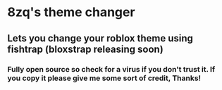 # 8zq's theme changer

## Lets you change your roblox theme using fishtrap (bloxstrap releasing soon)

### Fully open source so check for a virus if you don't trust it. If you copy it please give me some sort of credit, Thanks!
